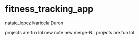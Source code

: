 # fitness_tracking_app





nataie_lopez
Maricela Duron


projects are fun lol
new note
new merge-NL 
projects are fun lol
